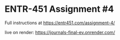 # ENTR-451 Assignment #4

Full instructions at https://entr451.com/assignment-4/

live on render: https://journals-final-ev.onrender.com/
